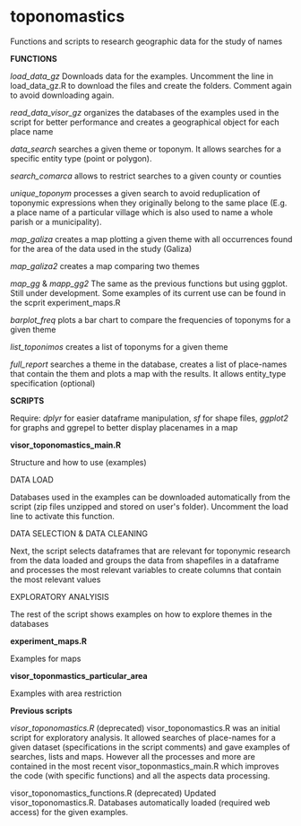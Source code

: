 # toponomastics
Functions and scripts to research geographic data for the study of names

**FUNCTIONS** 

*load_data_gz*
Downloads data for the examples. Uncomment the line in load_data_gz.R to download the files and create the folders. Comment again to avoid downloading again.

*read_data_visor_gz*
organizes the databases of the examples used in the script for better performance and creates a geographical object for each place name

*data_search*
searches a given theme or toponym. It allows searches for a specific entity type (point or polygon).

*search_comarca*
allows to restrict searches to a given county or counties

*unique_toponym*
processes a given search to avoid reduplication of toponymic expressions when they originally belong to the same place (E.g. a place name of a particular village which is also used to name a whole parish or a municipality).

*map_galiza*
creates a map plotting a given theme with all occurrences found for the area of the data used in the study (Galiza)

*map_galiza2*
creates a map comparing two themes 

*map_gg* & *mapp_gg2*
The same as the previous functions but using ggplot. Still under development. Some examples of its current use can be found in the scprit experiment_maps.R

*barplot_freq* 
plots a bar chart to compare the frequencies of toponyms for a given theme

*list_toponimos*
creates a list of toponyms for a given theme

*full_report*
searches a theme in the database, creates a list of place-names that contain the them and plots a map with the results. It allows entity_type specification (optional)


**SCRIPTS**

Require:
*dplyr* for easier dataframe manipulation, *sf* for shape files, *ggplot2* for graphs and ggrepel to better display placenames in a map



**visor_toponomastics_main.R** 

Structure and how to use (examples)

DATA LOAD

Databases used in the examples can be downloaded automatically from the script (zip files unzipped and stored on user's folder). Uncomment the load line to activate this function.


DATA SELECTION & DATA CLEANING

Next, the script selects dataframes that are relevant for toponymic research from the data loaded and groups the data from shapefiles in a dataframe and processes the most relevant variables to create columns that contain the most relevant values

EXPLORATORY ANALYISIS

The rest of the script shows examples on how to explore themes in the databases



**experiment_maps.R**

Examples for maps

**visor_toponmastics_particular_area**

Examples with area restriction



**Previous scripts**

*visor_toponomastics.R* (deprecated) visor_toponomastics.R was an initial script for exploratory analysis. It allowed searches of place-names for a given dataset (specifications in the script comments) and gave examples of searches, lists and maps. However all the processes and more are contained in the most recent visor_toponmastics_main.R which improves the code (with specific functions) and all the aspects data processing. 

visor_toponomastics_functions.R (deprecated) Updated visor_toponomastics.R. Databases automatically loaded (required web access) for the given examples.

